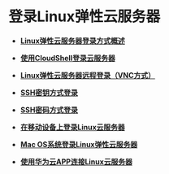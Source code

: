 # 登录Linux弹性云服务器<a name="ecs_03_0134"></a>

-   **[Linux弹性云服务器登录方式概述](Linux弹性云服务器登录方式概述.md)**  

-   **[使用CloudShell登录云服务器](使用CloudShell登录云服务器.md)**  

-   **[Linux弹性云服务器远程登录（VNC方式）](Linux弹性云服务器远程登录（VNC方式）.md)**  

-   **[SSH密钥方式登录](SSH密钥方式登录.md)**  

-   **[SSH密码方式登录](SSH密码方式登录.md)**  

-   **[在移动设备上登录Linux云服务器](在移动设备上登录Linux云服务器.md)**  

-   **[Mac OS系统登录Linux弹性云服务器](Mac-OS系统登录Linux弹性云服务器.md)**  

-   **[使用华为云APP连接Linux云服务器](使用华为云APP连接Linux云服务器.md)**  


